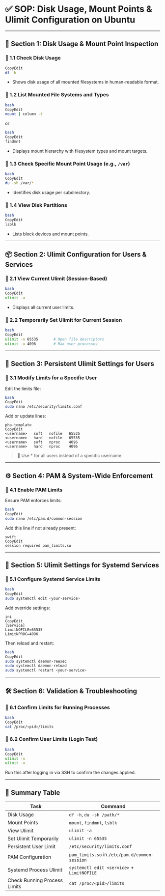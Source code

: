 # ✅ SOP: Disk Usage, Mount Points & Ulimit Configuration on Ubuntu

---

## 📂 Section 1: Disk Usage & Mount Point Inspection

### 🔹 1.1 Check Disk Usage

```bash
CopyEdit
df -h

```

- Shows disk usage of all mounted filesystems in human-readable format.

### 🔹 1.2 List Mounted File Systems and Types

```bash
bash
CopyEdit
mount | column -t

```

or

```bash
bash
CopyEdit
findmnt

```

- Displays mount hierarchy with filesystem types and mount targets.

### 🔹 1.3 Check Specific Mount Point Usage (e.g., `/var`)

```bash
bash
CopyEdit
du -sh /var/*

```

- Identifies disk usage per subdirectory.

### 🔹 1.4 View Disk Partitions

```bash
bash
CopyEdit
lsblk

```

- Lists block devices and mount points.

---

## 📦 Section 2: Ulimit Configuration for Users & Services

### 🔹 2.1 View Current Ulimit (Session-Based)

```bash
bash
CopyEdit
ulimit -a

```

- Displays all current user limits.

### 🔹 2.2 Temporarily Set Ulimit for Current Session

```bash
bash
CopyEdit
ulimit -n 65535       # Open file descriptors
ulimit -u 4096        # Max user processes

```

---

## 🔐 Section 3: Persistent Ulimit Settings for Users

### 🔹 3.1 Modify Limits for a Specific User

Edit the limits file:

```bash
bash
CopyEdit
sudo nano /etc/security/limits.conf

```

Add or update lines:

```
php-template
CopyEdit
<username>   soft   nofile   65535
<username>   hard   nofile   65535
<username>   soft   nproc    4096
<username>   hard   nproc    4096

```

> 🔁 Use * for all users instead of a specific username.
> 

---

## ⚙️ Section 4: PAM & System-Wide Enforcement

### 🔹 4.1 Enable PAM Limits

Ensure PAM enforces limits:

```bash
bash
CopyEdit
sudo nano /etc/pam.d/common-session

```

Add this line if not already present:

```
swift
CopyEdit
session required pam_limits.so

```

---

## 🧩 Section 5: Ulimit Settings for Systemd Services

### 🔹 5.1 Configure Systemd Service Limits

```bash
bash
CopyEdit
sudo systemctl edit <your-service>

```

Add override settings:

```
ini
CopyEdit
[Service]
LimitNOFILE=65535
LimitNPROC=4096

```

Then reload and restart:

```bash
bash
CopyEdit
sudo systemctl daemon-reexec
sudo systemctl daemon-reload
sudo systemctl restart <your-service>

```

---

## 🛠️ Section 6: Validation & Troubleshooting

### 🔹 6.1 Confirm Limits for Running Processes

```bash
bash
CopyEdit
cat /proc/<pid>/limits

```

### 🔹 6.2 Confirm User Limits (Login Test)

```bash
bash
CopyEdit
ulimit -n
ulimit -u

```

Run this after logging in via SSH to confirm the changes applied.

---

## 📘 Summary Table

| Task | Command |
| --- | --- |
| Disk Usage | `df -h`, `du -sh /path/*` |
| Mount Points | `mount`, `findmnt`, `lsblk` |
| View Ulimit | `ulimit -a` |
| Set Ulimit Temporarily | `ulimit -n 65535` |
| Persistent User Limit | `/etc/security/limits.conf` |
| PAM Configuration | `pam_limits.so` in `/etc/pam.d/common-session` |
| Systemd Process Ulimit | `systemctl edit <service>` + `LimitNOFILE` |
| Check Running Process Limits | `cat /proc/<pid>/limits` |
